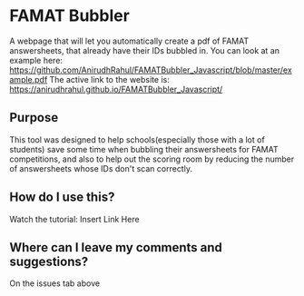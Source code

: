 # FAMAT Bubbler
A webpage that will let you automatically create a pdf of FAMAT answersheets, that already have their IDs bubbled in.
You can look at an example here: https://github.com/AnirudhRahul/FAMATBubbler_Javascript/blob/master/example.pdf
The active link to the website is: https://anirudhrahul.github.io/FAMATBubbler_Javascript/
## Purpose
This tool was designed to help schools(especially those with a lot of students) save some time when bubbling their answersheets for FAMAT competitions, and also to help out the scoring room by reducing the number of answersheets whose IDs don't scan correctly.
## How do I use this?
Watch the tutorial: Insert Link Here
## Where can I leave my comments and suggestions?
On the issues tab above


